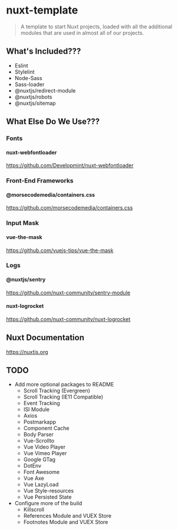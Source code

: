 # nuxt-template

> A template to start Nuxt projects, loaded with all the additional modules that are used in almost all of our projects.

## What's Included???
- Eslint
- Stylelint
- Node-Sass
- Sass-loader
- @nuxtjs/redirect-module
- @nuxtjs/robots
- @nuxtjs/sitemap

## What Else Do We Use???

### Fonts
#### nuxt-webfontloader
https://github.com/Developmint/nuxt-webfontloader

### Front-End Frameworks
#### @morsecodemedia/containers.css
https://github.com/morsecodemedia/containers.css

### Input Mask
#### vue-the-mask
https://github.com/vuejs-tips/vue-the-mask

### Logs
#### @nuxtjs/sentry
https://github.com/nuxt-community/sentry-module

#### nuxt-logrocket
https://github.com/nuxt-community/nuxt-logrocket

## Nuxt Documentation
https://nuxtjs.org


## TODO
- Add more optional packages to README
  - Scroll Tracking (Evergreen)
  - Scroll Tracking (IE11 Compatible)
  - Event Tracking
  - ISI Module
  - Axios
  - Postmarkapp
  - Component Cache
  - Body Parser
  - Vue-Scrollto
  - Vue Video Player
  - Vue Vimeo Player
  - Google GTag
  - DotEnv
  - Font Awesome
  - Vue Axe
  - Vue LazyLoad
  - Vue Style-resources
  - Vue Persisted State
- Configure more of the build
  - Killscroll
  - References Module and VUEX Store
  - Footnotes Module and VUEX Store